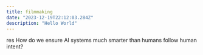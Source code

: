```yaml
---
title: filmmaking
date: "2023-12-19T22:12:03.284Z"
description: "Hello World"
---
```


res
How do we ensure AI systems much smarter than humans follow human intent?
